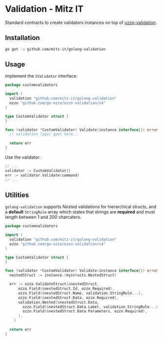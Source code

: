 # Validation - Mitz IT

Standard contracts to create validators instances on top of [ozzo-validation](https://github.com/go-ozzo/ozzo-validation).

## Installation

```bash
go get -u github.com/mitz-it/golang-validation
```

## Usage

Implement the `IValidator` interface:

```go
package customvalidators

import (
  validation "github.com/mitz-it/golang-validation"
  ozzo "github.com/go-ozzo/ozzo-validation/v4"
)

type CustomValidator struct {
}

func (validator *CustomValidator) Validate(instance interface{}) error {
  // validation logic goes here...
  
  return err
}
```

Use the validator:

```go
// ...
validator := CustomValidator{}
err := validator.Validate(command)
// ...
```

## Utilities

`golang-validation` supports _Nested_ validations for hierarchical structs, and a __default__ `StringRule` array which states that strings are __required__ and must length between 1 and 200 charcaters.

```go
package customvalidators

import (
  validation "github.com/mitz-it/golang-validation"
  ozzo "github.com/go-ozzo/ozzo-validation/v4"
)

type CustomValidator struct {
}

func (validator *CustomValidator) Validate(instance interface{}) error {
  nestedStruct := instance.(mystructs.NestedStruct)

  err := ozzo.ValidateStruct(&nestedStruct,
      ozzo.Field(&nestedStruct.Id, ozzo.Required),
      ozzo.Field(&nestedStruct.Name, validation.StringRule...),
      ozzo.Field(&nestedStruct.Data, ozzo.Required),
      validation.Nested(&nestedStruct.Data,
        ozzo.Field(&nestedStruct.Data.Label, validation.StringRule...),
        ozzo.Field(&nestedStruct.Data.Parameters, ozzo.Required),
      ),
    )
  
  return err
}
```